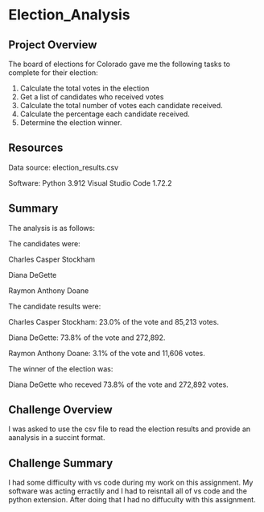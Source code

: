 # Election_Analysis

## Project Overview
The board of elections for Colorado gave me the following tasks to complete for their election:

1. Calculate the total votes in the election
2. Get a list of candidates who received votes
3. Calculate the total number of votes each candidate received.
4. Calculate the percentage each candidate received.
5. Determine the election winner.

## Resources
Data source: election_results.csv <P></P>
Software: Python 3.912 Visual Studio Code 1.72.2

## Summary

The analysis is as follows:

The candidates were:

Charles Casper Stockham <P></P>
Diana DeGette <P></P>
Raymon Anthony Doane <P></P>

The candidate results were:

Charles Casper Stockham: 23.0% of the vote and 85,213 votes. <P></P>
Diana DeGette: 73.8% of the vote and 272,892. <P></P>
Raymon Anthony Doane: 3.1% of the vote and 11,606 votes. <P></P>

The winner of the election was:

Diana DeGette who receved 73.8% of the vote and 272,892 votes.

## Challenge Overview

I was asked to use the csv file to read the election results and provide an aanalysis in a succint format.

## Challenge Summary

I had some difficulty with vs code during my work on this assignment. My software was acting erractily and I had to reisntall all of vs code and the python extension. After doing that I had no diffuculty with this assignment.


